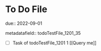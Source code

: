 # To Do File

due:: 2022-09-01

metadatafield:: todoTestFile_1201_35

- [ ] Task of todoTestFile_1201 1 [[Query me]]
